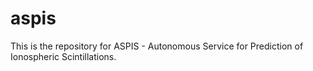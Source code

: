 # aspis
This is the repository for ASPIS - Autonomous Service for Prediction of Ionospheric Scintillations.
